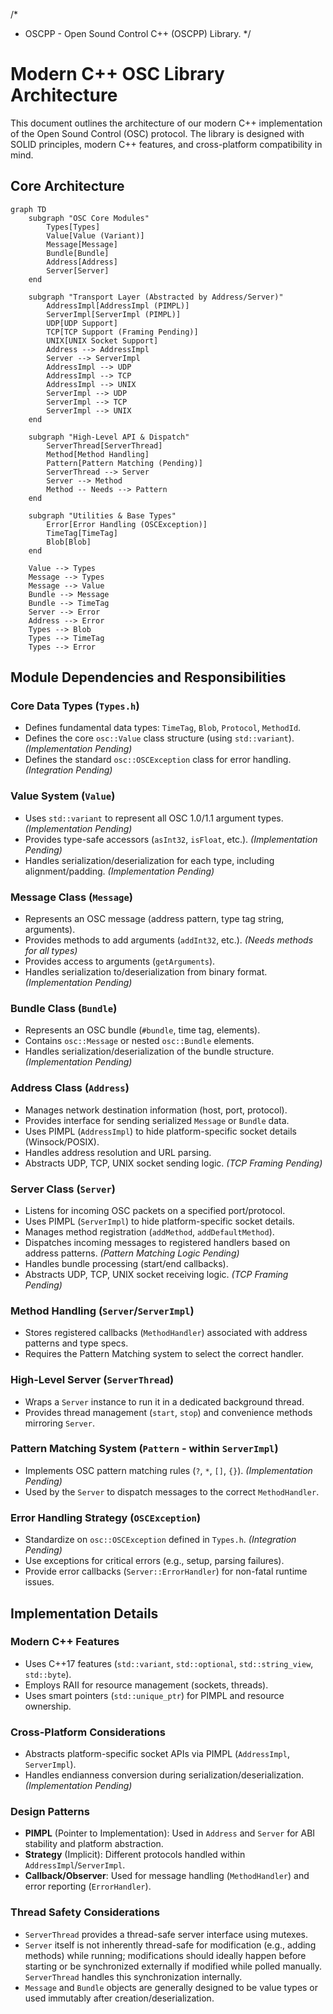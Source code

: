 /*
* OSCPP - Open Sound Control C++ (OSCPP) Library.
 */

# Modern C++ OSC Library Architecture

This document outlines the architecture of our modern C++ implementation of the Open Sound Control (OSC) protocol. The library is designed with SOLID principles, modern C++ features, and cross-platform compatibility in mind.

## Core Architecture

```mermaid
graph TD
    subgraph "OSC Core Modules"
        Types[Types]
        Value[Value (Variant)]
        Message[Message]
        Bundle[Bundle]
        Address[Address]
        Server[Server]
    end

    subgraph "Transport Layer (Abstracted by Address/Server)"
        AddressImpl[AddressImpl (PIMPL)]
        ServerImpl[ServerImpl (PIMPL)]
        UDP[UDP Support]
        TCP[TCP Support (Framing Pending)]
        UNIX[UNIX Socket Support]
        Address --> AddressImpl
        Server --> ServerImpl
        AddressImpl --> UDP
        AddressImpl --> TCP
        AddressImpl --> UNIX
        ServerImpl --> UDP
        ServerImpl --> TCP
        ServerImpl --> UNIX
    end

    subgraph "High-Level API & Dispatch"
        ServerThread[ServerThread]
        Method[Method Handling]
        Pattern[Pattern Matching (Pending)]
        ServerThread --> Server
        Server --> Method
        Method -- Needs --> Pattern
    end

    subgraph "Utilities & Base Types"
        Error[Error Handling (OSCException)]
        TimeTag[TimeTag]
        Blob[Blob]
    end

    Value --> Types
    Message --> Types
    Message --> Value
    Bundle --> Message
    Bundle --> TimeTag
    Server --> Error
    Address --> Error
    Types --> Blob
    Types --> TimeTag
    Types --> Error
```

## Module Dependencies and Responsibilities

### Core Data Types (`Types.h`)

* Defines fundamental data types: `TimeTag`, `Blob`, `Protocol`, `MethodId`.
* Defines the core `osc::Value` class structure (using `std::variant`). *(Implementation Pending)*
* Defines the standard `osc::OSCException` class for error handling. *(Integration Pending)*

### Value System (`Value`)

* Uses `std::variant` to represent all OSC 1.0/1.1 argument types. *(Implementation Pending)*
* Provides type-safe accessors (`asInt32`, `isFloat`, etc.). *(Implementation Pending)*
* Handles serialization/deserialization for each type, including alignment/padding. *(Implementation Pending)*

### Message Class (`Message`)

* Represents an OSC message (address pattern, type tag string, arguments).
* Provides methods to add arguments (`addInt32`, etc.). *(Needs methods for all types)*
* Provides access to arguments (`getArguments`).
* Handles serialization to/deserialization from binary format. *(Implementation Pending)*

### Bundle Class (`Bundle`)

* Represents an OSC bundle (`#bundle`, time tag, elements).
* Contains `osc::Message` or nested `osc::Bundle` elements.
* Handles serialization/deserialization of the bundle structure. *(Implementation Pending)*

### Address Class (`Address`)

* Manages network destination information (host, port, protocol).
* Provides interface for sending serialized `Message` or `Bundle` data.
* Uses PIMPL (`AddressImpl`) to hide platform-specific socket details (Winsock/POSIX).
* Handles address resolution and URL parsing.
* Abstracts UDP, TCP, UNIX socket sending logic. *(TCP Framing Pending)*

### Server Class (`Server`)

* Listens for incoming OSC packets on a specified port/protocol.
* Uses PIMPL (`ServerImpl`) to hide platform-specific socket details.
* Manages method registration (`addMethod`, `addDefaultMethod`).
* Dispatches incoming messages to registered handlers based on address patterns. *(Pattern Matching Logic Pending)*
* Handles bundle processing (start/end callbacks).
* Abstracts UDP, TCP, UNIX socket receiving logic. *(TCP Framing Pending)*

### Method Handling (`Server`/`ServerImpl`)

* Stores registered callbacks (`MethodHandler`) associated with address patterns and type specs.
* Requires the Pattern Matching system to select the correct handler.

### High-Level Server (`ServerThread`)

* Wraps a `Server` instance to run it in a dedicated background thread.
* Provides thread management (`start`, `stop`) and convenience methods mirroring `Server`.

### Pattern Matching System (`Pattern` - within `ServerImpl`)

* Implements OSC pattern matching rules (`?`, `*`, `[]`, `{}`). *(Implementation Pending)*
* Used by the `Server` to dispatch messages to the correct `MethodHandler`.

### Error Handling Strategy (`OSCException`)

* Standardize on `osc::OSCException` defined in `Types.h`. *(Integration Pending)*
* Use exceptions for critical errors (e.g., setup, parsing failures).
* Provide error callbacks (`Server::ErrorHandler`) for non-fatal runtime issues.

## Implementation Details

### Modern C++ Features

* Uses C++17 features (`std::variant`, `std::optional`, `std::string_view`, `std::byte`).
* Employs RAII for resource management (sockets, threads).
* Uses smart pointers (`std::unique_ptr`) for PIMPL and resource ownership.

### Cross-Platform Considerations

* Abstracts platform-specific socket APIs via PIMPL (`AddressImpl`, `ServerImpl`).
* Handles endianness conversion during serialization/deserialization. *(Implementation Pending)*

### Design Patterns

* **PIMPL** (Pointer to Implementation): Used in `Address` and `Server` for ABI stability and platform abstraction.
* **Strategy** (Implicit): Different protocols handled within `AddressImpl`/`ServerImpl`.
* **Callback/Observer**: Used for message handling (`MethodHandler`) and error reporting (`ErrorHandler`).

### Thread Safety Considerations

* `ServerThread` provides a thread-safe server interface using mutexes.
* `Server` itself is not inherently thread-safe for modification (e.g., adding methods) while running; modifications should ideally happen before starting or be synchronized externally if modified while polled manually. `ServerThread` handles this synchronization internally.
* `Message` and `Bundle` objects are generally designed to be value types or used immutably after creation/deserialization.
